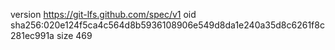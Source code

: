 version https://git-lfs.github.com/spec/v1
oid sha256:020e124f5ca4c564d8b5936108906e549d8da1e240a35d8c6261f8c281ec991a
size 469
